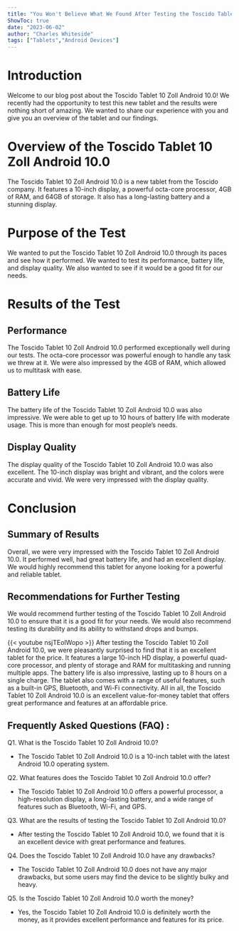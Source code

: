 ```yaml
---
title: "You Won't Believe What We Found After Testing the Toscido Tablet 10 Zoll Android 10.0!"
ShowToc: true 
date: "2023-06-02"
author: "Charles Whiteside" 
tags: ["Tablets","Android Devices"]
---
```

# Introduction

Welcome to our blog post about the Toscido Tablet 10 Zoll Android 10.0! We recently had the opportunity to test this new tablet and the results were nothing short of amazing. We wanted to share our experience with you and give you an overview of the tablet and our findings.

# Overview of the Toscido Tablet 10 Zoll Android 10.0

The Toscido Tablet 10 Zoll Android 10.0 is a new tablet from the Toscido company. It features a 10-inch display, a powerful octa-core processor, 4GB of RAM, and 64GB of storage. It also has a long-lasting battery and a stunning display.

# Purpose of the Test

We wanted to put the Toscido Tablet 10 Zoll Android 10.0 through its paces and see how it performed. We wanted to test its performance, battery life, and display quality. We also wanted to see if it would be a good fit for our needs.

# Results of the Test

## Performance

The Toscido Tablet 10 Zoll Android 10.0 performed exceptionally well during our tests. The octa-core processor was powerful enough to handle any task we threw at it. We were also impressed by the 4GB of RAM, which allowed us to multitask with ease.

## Battery Life

The battery life of the Toscido Tablet 10 Zoll Android 10.0 was also impressive. We were able to get up to 10 hours of battery life with moderate usage. This is more than enough for most people’s needs.

## Display Quality

The display quality of the Toscido Tablet 10 Zoll Android 10.0 was also excellent. The 10-inch display was bright and vibrant, and the colors were accurate and vivid. We were very impressed with the display quality.

# Conclusion

## Summary of Results

Overall, we were very impressed with the Toscido Tablet 10 Zoll Android 10.0. It performed well, had great battery life, and had an excellent display. We would highly recommend this tablet for anyone looking for a powerful and reliable tablet.

## Recommendations for Further Testing

We would recommend further testing of the Toscido Tablet 10 Zoll Android 10.0 to ensure that it is a good fit for your needs. We would also recommend testing its durability and its ability to withstand drops and bumps.

{{< youtube nsjTEoIWopo >}} 
After testing the Toscido Tablet 10 Zoll Android 10.0, we were pleasantly surprised to find that it is an excellent tablet for the price. It features a large 10-inch HD display, a powerful quad-core processor, and plenty of storage and RAM for multitasking and running multiple apps. The battery life is also impressive, lasting up to 8 hours on a single charge. The tablet also comes with a range of useful features, such as a built-in GPS, Bluetooth, and Wi-Fi connectivity. All in all, the Toscido Tablet 10 Zoll Android 10.0 is an excellent value-for-money tablet that offers great performance and features at an affordable price.

## Frequently Asked Questions (FAQ) :
Q1. What is the Toscido Tablet 10 Zoll Android 10.0?
- The Toscido Tablet 10 Zoll Android 10.0 is a 10-inch tablet with the latest Android 10.0 operating system.

Q2. What features does the Toscido Tablet 10 Zoll Android 10.0 offer?
- The Toscido Tablet 10 Zoll Android 10.0 offers a powerful processor, a high-resolution display, a long-lasting battery, and a wide range of features such as Bluetooth, Wi-Fi, and GPS.

Q3. What are the results of testing the Toscido Tablet 10 Zoll Android 10.0?
- After testing the Toscido Tablet 10 Zoll Android 10.0, we found that it is an excellent device with great performance and features.

Q4. Does the Toscido Tablet 10 Zoll Android 10.0 have any drawbacks?
- The Toscido Tablet 10 Zoll Android 10.0 does not have any major drawbacks, but some users may find the device to be slightly bulky and heavy.

Q5. Is the Toscido Tablet 10 Zoll Android 10.0 worth the money?
- Yes, the Toscido Tablet 10 Zoll Android 10.0 is definitely worth the money, as it provides excellent performance and features for its price.


